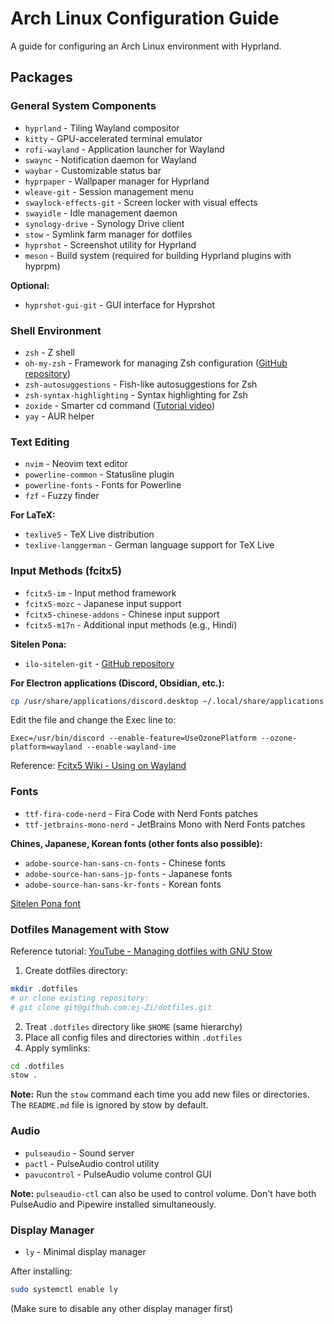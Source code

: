 # Arch Linux Configuration Guide

A guide for configuring an Arch Linux environment with Hyprland.

## Packages

### General System Components
- `hyprland` - Tiling Wayland compositor
- `kitty` - GPU-accelerated terminal emulator
- `rofi-wayland` - Application launcher for Wayland
- `swaync` - Notification daemon for Wayland
- `waybar` - Customizable status bar
- `hyprpaper` - Wallpaper manager for Hyprland
- `wleave-git` - Session management menu
- `swaylock-effects-git` - Screen locker with visual effects
- `swayidle` - Idle management daemon
- `synology-drive` - Synology Drive client
- `stow` - Symlink farm manager for dotfiles
- `hyprshot` - Screenshot utility for Hyprland
- `meson` - Build system (required for building Hyprland plugins with hyprpm)

**Optional:**
- `hyprshot-gui-git` - GUI interface for Hyprshot

### Shell Environment
- `zsh` - Z shell
- `oh-my-zsh` - Framework for managing Zsh configuration ([GitHub repository](https://github.com/ohmyzsh/ohmyzsh))
- `zsh-autosuggestions` - Fish-like autosuggestions for Zsh
- `zsh-syntax-highlighting` - Syntax highlighting for Zsh
- `zoxide` - Smarter cd command ([Tutorial video](https://www.youtube.com/watch?v=aghxkpyRVDY))
- `yay` - AUR helper

### Text Editing
- `nvim` - Neovim text editor
- `powerline-common` - Statusline plugin
- `powerline-fonts` - Fonts for Powerline
- `fzf` - Fuzzy finder

**For LaTeX:**
- `texlive5` - TeX Live distribution
- `texlive-langgerman` - German language support for TeX Live

### Input Methods (fcitx5)
- `fcitx5-im` - Input method framework
- `fcitx5-mozc` - Japanese input support
- `fcitx5-chinese-addons` - Chinese input support
- `fcitx5-m17n` - Additional input methods (e.g., Hindi)

**Sitelen Pona:**
- `ilo-sitelen-git` - [GitHub repository](https://github.com/0x182d4454fb211940/ilo-sitelen/)

**For Electron applications (Discord, Obsidian, etc.):**
```bash
cp /usr/share/applications/discord.desktop ~/.local/share/applications
```

Edit the file and change the Exec line to:
```
Exec=/usr/bin/discord --enable-feature=UseOzonePlatform --ozone-platform=wayland --enable-wayland-ime
```

Reference: [Fcitx5 Wiki - Using on Wayland](https://fcitx-im.org/wiki/Using_Fcitx_5_on_Wayland#Chromium_.2F_Electron)

### Fonts
- `ttf-fira-code-nerd` - Fira Code with Nerd Fonts patches
- `ttf-jetbrains-mono-nerd` - JetBrains Mono with Nerd Fonts patches

**Chines, Japanese, Korean fonts (other fonts also possible):**
- `adobe-source-han-sans-cn-fonts` - Chinese fonts
- `adobe-source-han-sans-jp-fonts` - Japanese fonts
- `adobe-source-han-sans-kr-fonts` - Korean fonts

[Sitelen Pona font](https://github.com/ETBCOR/nasin-nanpa)

### Dotfiles Management with Stow
Reference tutorial: [YouTube - Managing dotfiles with GNU Stow](https://www.youtube.com/watch?v=y6XCebnB9gs)

1. Create dotfiles directory:
```bash
mkdir .dotfiles
# or clone existing repository:
# git clone git@github.com:ej-Zi/dotfiles.git
```

2. Treat `.dotfiles` directory like `$HOME` (same hierarchy)
3. Place all config files and directories within `.dotfiles`
4. Apply symlinks:
```bash
cd .dotfiles
stow .
```

**Note:** Run the `stow` command each time you add new files or directories. The `README.md` file is ignored by stow by default.

### Audio
- `pulseaudio` - Sound server
- `pactl` - PulseAudio control utility
- `pavucontrol` - PulseAudio volume control GUI

**Note:** `pulseaudio-ctl` can also be used to control volume. Don't have both PulseAudio and Pipewire installed simultaneously.

### Display Manager
- `ly` - Minimal display manager

After installing:
```bash
sudo systemctl enable ly
```
(Make sure to disable any other display manager first)
